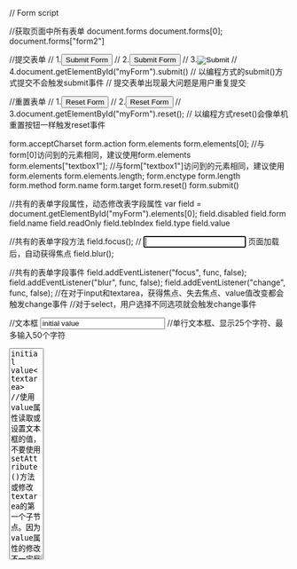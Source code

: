 // Form script

//获取页面中所有表单
document.forms
document.forms[0];
document.forms["form2"]

//提交表单
// 1.<input type="submit" value="Submit Form">
// 2.<button type="submit">Submit Form</button>
// 3.<input type="image" src="graphic.gif">
// 4.document.getElementById("myForm").submit()
// 以编程方式的submit()方式提交不会触发submit事件
// 提交表单出现最大问题是用户重复提交

//重置表单
// 1.<input type="reset" value="Reset Form">
// 2.<button type="reset">Reset Form</button>
// 3.document.getElementById("myForm").reset();
// 以编程方式reset()会像单机重置按钮一样触发reset事件


form.acceptCharset
form.action
form.elements
	form.elements[0]; //与form[0]访问到的元素相同，建议使用form.elements
	form.elements["textbox1"]; //与form["textbox1"]访问到的元素相同，建议使用form.elements
	form.elements.length;
form.enctype
form.length
form.method
form.name
form.target
form.reset()
form.submit()





//共有的表单字段属性，动态修改表字段属性
var field = document.getElementById("myForm").elements[0];
field.disabled
field.form
field.name
field.readOnly
field.tebIndex
field.type
field.value

//共有的表单字段方法
field.focus(); 
	// <input type="text" autofocus> 页面加载后，自动获得焦点
field.blur();


//共有的表单字段事件
field.addEventListener("focus", func, false);
field.addEventListener("blur", func, false);
field.addEventListener("change", func, false);
	//在对于input和textarea，获得焦点、失去焦点、value值改变都会触发change事件
	//对于select，用户选择不同选项就会触发change事件


//文本框
<input type="text" size="25" maxLength="50" value="initial value">
	//单行文本框、显示25个字符、最多输入50个字符
<textarea rows="25" cols="5">initial value<textarea>
//使用value属性读取或设置文本框的值，不要使用setAttribute()方法或修改textarea的第一个子节点。因为value属性的修改不一定反应在DOM中
textbox.select();
	//选择文本框文本
textbox.addEventListener("select", func, false);
	//用户选择文本（要释放鼠标）触发select事件

textbox.selectionStart  //文本选取开头偏移量
textbox.selectionEnd  //文本选取结尾偏移量
	textbox.value.substring(textbox.selectionStart,textbox.selectionEnd);

textbox.setSelectionRange(start, end);


//屏蔽非数字字符输入
EventUtil.addHandler(textbox, "keypress", function(event){
    event = EventUtil.getEvent(event);
    var target = EventUtil.getTarget(event);
    var charCode = EventUtil.getCharCode(event);
    
    if (!/\d/.test(String.fromCharCode(charCode)) && charCode > 9 && !event.ctrlKey){
        EventUtil.preventDefault(event);
    }

});

//操作剪切板
//事件
textbox.addEventListener("beforecopy", func, false);
textbox.addEventListener("copy", func, false);
textbox.addEventListener("beforecut", func, false);
textbox.addEventListener("cut", func, false);
textbox.addEventListener("beforepaste", func, false);
textbox.addEventListener("paste", func, false);

//clipboardDate对象
var clipboardData = event.clipboardDate || window.clipboardDate
clipboardDate.getData();
clipboardDate.setData();
clipboardDate.clearData();


//自动验证
<input type="text" name="username" required>
	var isUsernameRequired = document.forms[0].elements["username"].required; //检查username是否为必填字段
	var isRequiredSupported = "required" in document.createElement("input"); //测试浏览器是否支持required属性

//特定类型浏览器验证
<input type="email" name="email">
<input type="utl" name="homepage">

//数值范围
<input type="number" min="0" max="100" step="5" name="count">

//输入模式
<input type="text" pattern="\d+" name="count">
	var pattern = document.forms[0].elements["count"].pattern;
	var isPatternSupported = "pattern" in document.createElement("input");

//检测有效性
if (document.forms[0].elements[0].checkValidity()){

};
if (document.forms[0].checkValidity()){

};

input.validity.customError;
input.validity.patternMismatch;
input.validity.rangeOverflow;
input.validity.rangeUnderflow;
input.validity.stepMisMatch;
input.validity.tooLong;
input.validity.typeMismatch;
input.validity.valid;
input.validity.valueMissing;

//禁用验证
<form method="post" action="signup.php" novalidate>
	document.forms[0].noValidate = "true";
​	

//选择框脚本<select>, <option>
//select对象属性方法
select.add(newOption,relOption);
select.multiple;
select.options;
select.remove(index);
select.selectedIndex;
select.size;
//option对象属性
option.index;
option.lable;
option.selected;
option.text;
option.value;

	//用常规的DOM功能访问效率较低，推荐使用form专用的属性方法访问。
	var selectbox = document.forms[0].elements["location"];
	//不推荐
	var text = selectbox.option[0].firstChild.nodeValue;
	var value = selectbox.option[0].getAttribute("value");
	//推荐
	var text = selectbox.option[0].text;
	var text = selectbox.option[0].value;

//选择选项
selectbox.selectedIndex
	var selectedOption = selectbox.option[selectbox.selectedIndex]; 
	//对于只允许选择一项的选择框，可以使用选择框的selectedIndex属性选中
	//对于只多选选择框，设置selectedIndex会导致取消以前的所有选项并选择指定的那一项，读取selectedIndex则只会返回选中项中的第一项
	selectbox.options[0].selected = true;
	//设置第一个option为选中项，单选选择框会取消其他已选项选择。



//添加选项
//方法1，DOM常规方式
var newOption = document.createElement("option");
newOption.appendChild(document.createTextNode("Option text"));
newOptioin.setAttribute("value", "Option value");
selectbox.appendChild(newOption);

//方法2, 使用Option构造函数
var newOption = new Option("Option text", "Option value");
selectBox.appendChild(newOption); //在ie8及之前的版本中有问题

//方法3，使用选择框的add()方法，最佳方案
var newOption = new Option("Option text", "Option value");
selectBox.add(newOption, undefined);  //第二个参数为undefined，新选项插入到列表最后

//移除选项
//方法1，DOM的removerChild()
selectbox.removeChild(selectbox.option[0]); //移除第一项

//方法2，使用选择框的remove()方法
selectbox.remove(0); //移除第一项

//方法3，将相应选项设置为null
selectbox.option[0] = null //移除第一项



//移动和重排选项
//移动选项使用appendChild(),DOM appendChild()方法传入一个文档中已有元素，那么会从该元素父节点中自动移除它，再把它添加到指定位置。
var selectbox1 = document.getElementById("selLocations1");
var selectbox2 = document.getElementById("selLocations2");
selectbox2.appendChild(selectbox1.option[0]);

//重排选项使用insertBefore(),
var optionToMove = selectbox.options[1];
selectbox.insertBefore(optionToMove, selectbox.options[optionToMove.index - 1]); //在选项框中向前移动一个选项的位置

var optionToMove = selectbox.options[1];
selectbox.insertBefore(optionToMove, selectbox.options[optionToMove.index + 2]); //在选项框中向后移动一个选项的位置
































